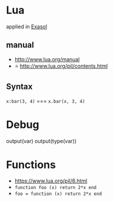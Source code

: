 # Lua

applied in [Exasol](/exasol)

## manual
* http://www.lua.org/manual
* :star: http://www.lua.org/pil/contents.html

## Syntax
```x:bar(3, 4)``` === ```x.bar(x, 3, 4)```

# Debug
output(var)
output(type(var))

# Functions
* https://www.lua.org/pil/6.html
* ```function foo (x) return 2*x end```
* ```foo = function (x) return 2*x end```
